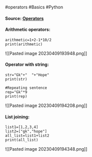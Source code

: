 #operators #Basics #Python 

#### Source: [Operators](https://www.learnpython.org/en/Basic_Operators)

#### Arithmetic operators:
```
arithmetic=1+2-1*10/2
print(arithmetic)
```

![[Pasted image 20230409193948.png]]

#### Operator with string:

```
str="Gk"+"  "+"Hope"
print(str)

#Repeating sentence
rep="Gk"*9
print(rep)
```

![[Pasted image 20230409194208.png]]

#### List joining:

```
list1=[1,2,3,4]
list2=["gk","hope"]
all_list=list1+list2
print(all_list)
```

![[Pasted image 20230409194348.png]]

